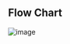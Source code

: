 ## Flow Chart
![image](https://user-images.githubusercontent.com/101519714/161387357-015ccf1d-221b-4eac-b467-7e5a3e3d16a6.png)

